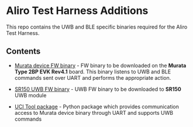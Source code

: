# Aliro Test Harness Additions

This repo contains the UWB and BLE specific binaries required for the Aliro Test Harness.

## Contents

- [Murata device FW binary](uwb_ble_device_fw-v05.00.00.bin) - FW binary to be downloaded on the **Murata Type 2BP EVK Rev4.1** board. 
  This binary listens to UWB and BLE commands sent over UART and performs the appropriate action.

- [SR150 UWB FW binary](ALIRO_IOT_SR150_FW_v46.43.A3.bin) - UWB FW binary to be downloaded to **SR150** UWB module

- [UCI Tool package](ucitool-2.0.3-py3-none-any.whl) - Python package which provides communication access to Murata device binary through UART
  and supports UWB commands
